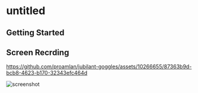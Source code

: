 # untitled



## Getting Started

## Screen Recrding



https://github.com/proamlan/jubilant-goggles/assets/10266655/87363b9d-bcb8-4623-b170-32343efc464d

![screenshot](https://github.com/proamlan/jubilant-goggles/assets/10266655/2787e28f-a8bc-49f5-9dbd-68284799492a)

